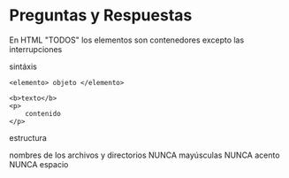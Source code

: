 # Preguntas y Respuestas


En HTML "TODOS" los elementos son contenedores
excepto las interrupciones


sintáxis

    <elemento> objeto </elemento>

    <b>texto</b>
    <p>
        contenido
    </p>


estructura







nombres de los archivos y directorios
NUNCA mayúsculas
NUNCA acento
NUNCA espacio


